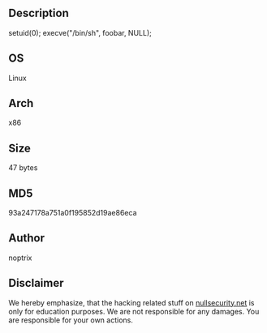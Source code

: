 Description
-----------
setuid(0); execve("/bin/sh", foobar, NULL);

OS
--
Linux

Arch
----
x86

Size
----
47 bytes

MD5
---
93a247178a751a0f195852d19ae86eca

Author
------
noptrix

Disclaimer
----------
We hereby emphasize, that the hacking related stuff on
[nullsecurity.net](http://nullsecurity.net) is only for education purposes.
We are not responsible for any damages. You are responsible for your own
actions.
